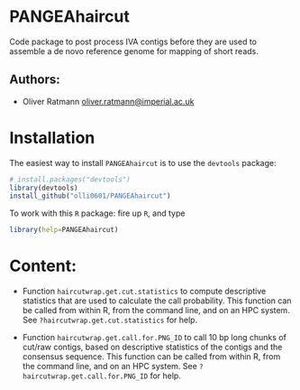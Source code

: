 # PANGEAhaircut

Code package to post process IVA contigs before they are used to assemble a de novo reference genome for mapping of short reads.

## Authors:

* Oliver Ratmann <oliver.ratmann@imperial.ac.uk>

# Installation

The easiest way to install `PANGEAhaircut` is to use the `devtools` package:

```r
# install.packages("devtools")
library(devtools)
install_github("olli0601/PANGEAhaircut")
```

To work with this `R` package:
fire up `R`, and type 

```r
library(help=PANGEAhaircut)
```

# Content:

* Function `haircutwrap.get.cut.statistics` to compute descriptive statistics that are used to calculate the call probability. This function can be called from within R, from the command line, and on an HPC system. See `?haircutwrap.get.cut.statistics` for help.

* Function `haircutwrap.get.call.for.PNG_ID` to call 10 bp long chunks of cut/raw contigs, based on descriptive statistics of the contigs and the consensus sequence. This function can be called from within R, from the command line, and on an HPC system. See `?haircutwrap.get.call.for.PNG_ID` for help.
